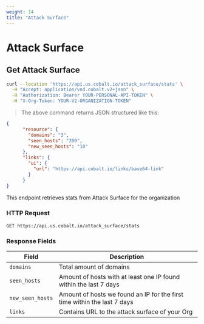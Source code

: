 ```yaml
---
weight: 14
title: "Attack Surface"
---
```


# Attack Surface

## Get Attack Surface

```sh
curl --location 'https://api.us.cobalt.io/attack_surface/stats' \
  -H "Accept: application/vnd.cobalt.v2+json" \
  -H "Authorization: Bearer YOUR-PERSONAL-API-TOKEN" \
  -H "X-Org-Token: YOUR-V2-ORGANIZATION-TOKEN"
```

> The above command returns JSON structured like this:

```json
{
      "resource": {
        "domains": "3",
        "seen_hosts": "200",
        "new_seen_hosts": "10"
      },
      "links": {
        "ui": {
          "url": "https://api.cobalt.io/links/base64-link"
        }
      }
}
```

This endpoint retrieves stats from Attack Surface for the organization

### HTTP Request

`GET https://api.us.cobalt.io/attack_surface/stats`

### Response Fields

| Field           | Description                                                                         |
|-----------------|-------------------------------------------------------------------------------------|
| `domains`      |Total amount of domains|
| `seen_hosts`    |Amount of hosts with at least one IP found within the last 7 days|
| `new_seen_hosts`     |Amount of hosts we found an IP for the first time within the last 7 days|
| `links` |Contains URL to the attack surface of your Org|
